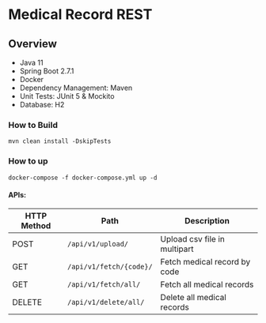 # Medical Record REST

## Overview

* Java 11
* Spring Boot 2.7.1
* Docker
* Dependency Management: Maven
* Unit Tests: JUnit 5 & Mockito
* Database: H2

### How to Build

```shell
mvn clean install -DskipTests
```

### How to up

```shell
docker-compose -f docker-compose.yml up -d
```

#### APIs:

| HTTP Method | Path                                    | Description                  |
|-------------|---------------------------------------- |------------------------------|
| POST        | `/api/v1/upload/`                       | Upload csv file in multipart |
| GET         | `/api/v1/fetch/{code}/`                 | Fetch medical record by code |
| GET         | `/api/v1/fetch/all/`                    | Fetch all medical records    |
| DELETE      | `/api/v1/delete/all/`                   | Delete all medical records   |